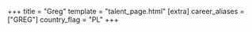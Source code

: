 +++
title = "Greg"
template = "talent_page.html"
[extra]
career_aliases = ["GREG"]
country_flag = "PL"
+++
